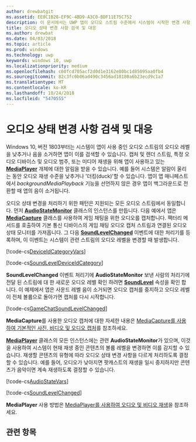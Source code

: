 ```yaml
---
author: drewbatgit
ms.assetid: EE0C1B28-EF9C-4BD9-A3C0-BDF11E75C752
description: 이 문서에서는 UWP 앱이 오디오 스트림 수준에서 시스템이 시작한 변경 사항을 검색하고 이에 대응하는 방법에 대해 설명합니다.
title: 오디오 상태 변경 사항 검색 및 대응
ms.author: drewbat
ms.date: 04/03/2018
ms.topic: article
ms.prod: windows
ms.technology: uwp
keywords: windows 10, uwp
ms.localizationpriority: medium
ms.openlocfilehash: c60fcd705acf2d0d1e3162e80bc1d85095aa0fb4
ms.sourcegitcommit: 82c3fc0b06ad490c3456ad18180a6b23ecd9c1a7
ms.translationtype: MT
ms.contentlocale: ko-KR
ms.lasthandoff: 10/24/2018
ms.locfileid: "5470555"
---
```

# <a name="detect-and-respond-to-audio-state-changes"></a>오디오 상태 변경 사항 검색 및 대응
Windows 10, 버전 1803부터는 시스템이 앱이 사용 중인 오디오 스트림의 오디오 레벨을 낮추거나 음을 소거하면 앱이 이를 검색할 수 있습니다. 캡처 및 렌더 스트림, 특정 오디오 디바이스 및 오디오 범주, 또는 미디어 재생을 위해 앱이 사용하고 있는 [**MediaPlayer**](https://docs.microsoft.com/en-us/uwp/api/Windows.Media.Playback.MediaPlayer) 개체에 대한 알림을 받을 수 있습니다. 예를 들어 시스템은 알람이 울리는 동안 오디오 재생 수준을 낮추거나 '더킹(duck)'할 수 있습니다. 앱이 앱 매니페스트에서 *backgroundMediaPlayback* 기능을 선언하지 않은 경우 앱이 백그라운드로 전환할 때 앱의 음이 소거됩니다. 

오디오 상태 변경을 처리하기 위한 패턴은 지원되는 모든 오디오 스트림에서 동일합니다. 먼저 [**AudioStateMonitor**](https://docs.microsoft.comuwp/api/windows.media.audio.audiostatemonitor) 클래스의 인스턴스를 만듭니다. 다음 예에서 앱은 [**MediaCapture**](https://msdn.microsoft.com/library/windows/apps/Windows.Media.Capture.MediaCapture) 클래스를 사용하여 게임 채팅을 위한 오디오를 캡처합니다. 팩터리 메서드를 호출하여 기본 통신 디바이스의 게임 채팅 오디오 캡처 스트림과 연결된 오디오 상태 모니터를 가져옵니다.  그 다음 [**SoundLevelChanged**](https://docs.microsoft.com/uwp/api/windows.media.audio.audiostatemonitor.soundlevelchanged) 이벤트에 대한 처리기를 등록하며, 이 이벤트는 시스템이 관련 스트림의 오디오 레벨을 변경할 때 발생합니다.

[!code-cs[DeviceIdCategoryVars](./code/SimpleCameraPreview_Win10/cs/MainPage.xaml.cs#SnippetDeviceIdCategoryVars)]

[!code-cs[SoundLevelDeviceIdCategory](./code/SimpleCameraPreview_Win10/cs/MainPage.xaml.cs#SnippetSoundLevelDeviceIdCategory)]

**SoundLevelChanged** 이벤트 처리기에 **AudioStateMonitor** 보낸 사람의 처리기에 전달 된 스트림에 대 한 새로운 오디오 레벨 확인 하려면 [**SoundLevel**](https://docs.microsoft.com/uwp/api/windows.media.audio.audiostatemonitor.soundlevel) 속성을 확인 합니다. 이 예제에서 앱은 사운드 레벨 음이 소거되면 오디오 캡처를 중지하고 오디오 레벨이 전체 볼륨으로 돌아가면 캡처를 다시 시작합니다.

[!code-cs[GameChatSoundLevelChanged](./code/SimpleCameraPreview_Win10/cs/MainPage.xaml.cs#SnippetGameChatSoundLevelChanged)]

**MediaCapture**를 사용한 오디오 캡처에 대한 자세한 내용은 [MediaCapture를 사용하여 기본적인 사진, 비디오 및 오디오 캡처](basic-photo-video-and-audio-capture-with-MediaCapture.md)를 참조하세요.

[**MediaPlayer**](https://msdn.microsoft.com/library/windows/apps/Windows.Media.Playback.MediaPlayer) 클래스의 모든 인스턴스에는 관련 **AudioStateMonitor**가 있으며, 이것을 사용하여 시스템이 현재 재생 중인 콘텐츠의 볼륨 레벨을 변경하면 이를 감지할 수 있습니다. 재생할 콘텐츠의 유형에 따라 오디오 상태 변경 사항을 다르게 처리하도록 결정할 수 있습니다. 예를 들어, 오디오가 낮아지면 팟캐스트의 재생을 일시 중지하지만 콘텐츠가 음악이면 계속 재생하도록 결정할 수 있습니다. 

[!code-cs[AudioStateVars](./code/MediaPlayer_RS1/cs/MainPage.xaml.cs#SnippetAudioStateVars)]

[!code-cs[SoundLevelChanged](./code/MediaPlayer_RS1/cs/MainPage.xaml.cs#SnippetSoundLevelChanged)]

**MediaPlayer** 사용 방법은 [MediaPlayer를 사용하여 오디오 및 비디오 재생](play-audio-and-video-with-mediaplayer.md)을 참조하세요. 

## <a name="related-topics"></a>관련 항목